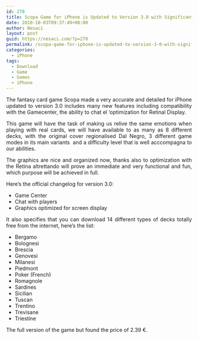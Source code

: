 ```yaml
---
id: 278
title: Scopa Game for iPhone is Updated to Version 3.0 with Significant New
date: 2010-10-03T09:37:49+00:00
author: Nesaci
layout: post
guid: https://nesaci.com/?p=278
permalink: /scopa-game-for-iphone-is-updated-to-version-3-0-with-significant-new/
categories:
  - iPhone
tags:
  - Download
  - Game
  - Games
  - iPhone
---
```

<p style="text-align: justify;">
  The fantasy card game Scopa made a very accurate and detailed for iPhone updated to version 3.0 includes many new features including compatibility with the Gamecenter, the ability to chat el &#8216;optimization for Retinal Display.
</p>

<p style="text-align: justify;">
  This game will have the task of making us relive the same emotions when playing with real cards, we will have available to as many as 8 different decks, with the original cover regionalised Dal Negro, 3 different game modes in its main variants  and a difficulty level that is well acccompagna to our abilities.
</p>

<p style="text-align: justify;">
  The graphics are nice and organized now, thanks also to optimization with the Retina altrettando will prove an immediate and very functional and fun, which purpose will be achieved in full.
</p>

<p style="text-align: justify;">
  Here&#8217;s the official changelog for version 3.0:
</p>

<ul style="text-align: justify;">
  <li>
    Game Center
  </li>
  <li>
    Chat with players
  </li>
  <li>
    Graphics optimized for screen display
  </li>
</ul>

<p style="text-align: justify;">
  It also specifies that you can download 14 different types of decks totally free from the internet, here&#8217;s the list:
</p>

<ul style="text-align: justify;">
  <li>
    Bergamo
  </li>
  <li>
    Bolognesi
  </li>
  <li>
    Brescia
  </li>
  <li>
    Genovesi
  </li>
  <li>
    Milanesi
  </li>
  <li>
    Piedmont
  </li>
  <li>
    Poker (French)
  </li>
  <li>
    Romagnole
  </li>
  <li>
    Sardines
  </li>
  <li>
    Sicilian
  </li>
  <li>
    Tuscan
  </li>
  <li>
    Trentino
  </li>
  <li>
    Trevisane
  </li>
  <li>
    Triestine
  </li>
</ul>

<p style="text-align: justify;">
  The full version of the game but found the price of 2.39 €.
</p>